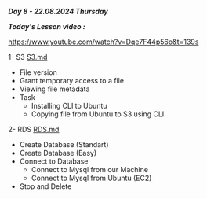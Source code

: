 _**Day 8 - 22.08.2024 Thursday**_

_**Today's Lesson video :**_

https://www.youtube.com/watch?v=Dqe7F44p56o&t=139s

1- S3 [S3.md](S3.md)
- File version
- Grant temporary access to a file
- Viewing file metadata
- Task
  -  Installing CLI to Ubuntu
  -  Copying file from Ubuntu to S3 using CLI


2- RDS [RDS.md](RDS.md)
- Create Database (Standart)
- Create Database (Easy)
- Connect to Database
  - Connect to Mysql from our Machine
  - Connect to Mysql from Ubuntu (EC2)
- Stop and Delete
